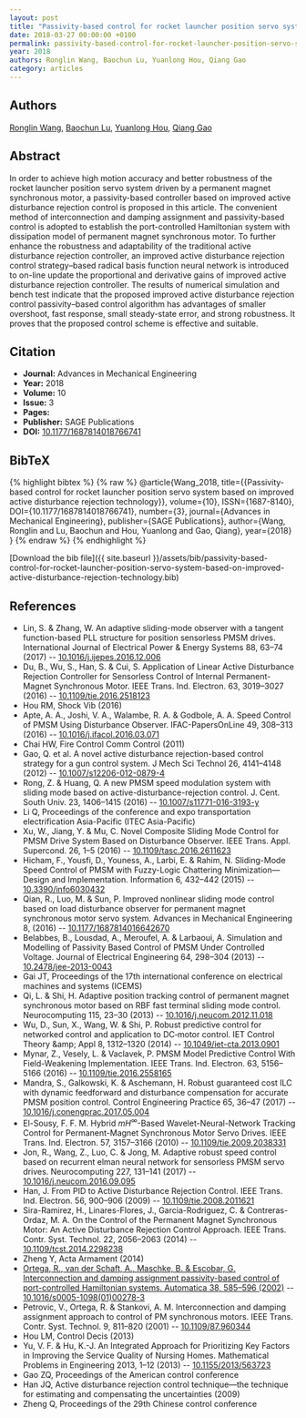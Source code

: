 ```yaml
---
layout: post
title: "Passivity-based control for rocket launcher position servo system based on improved active disturbance rejection technology"
date: 2018-03-27 00:00:00 +0100
permalink: passivity-based-control-for-rocket-launcher-position-servo-system-based-on-improved-active-disturbance-rejection-technology
year: 2018
authors: Ronglin Wang, Baochun Lu, Yuanlong Hou, Qiang Gao
category: articles
---
```

 
## Authors
[Ronglin Wang](authors/rong-lin-wang), [Baochun Lu](authors/bao-chun-lu), [Yuanlong Hou](authors/yuan-long-hou), [Qiang Gao](authors/qiang-gao)
 
## Abstract
 In order to achieve high motion accuracy and better robustness of the rocket launcher position servo system driven by a permanent magnet synchronous motor, a passivity-based controller based on improved active disturbance rejection control is proposed in this article. The convenient method of interconnection and damping assignment and passivity-based control is adopted to establish the port-controlled Hamiltonian system with dissipation model of permanent magnet synchronous motor. To further enhance the robustness and adaptability of the traditional active disturbance rejection controller, an improved active disturbance rejection control strategy–based radical basis function neural network is introduced to on-line update the proportional and derivative gains of improved active disturbance rejection controller. The results of numerical simulation and bench test indicate that the proposed improved active disturbance rejection control passivity–based control algorithm has advantages of smaller overshoot, fast response, small steady-state error, and strong robustness. It proves that the proposed control scheme is effective and suitable. 
 
## Citation
- **Journal:** Advances in Mechanical Engineering
- **Year:** 2018
- **Volume:** 10
- **Issue:** 3
- **Pages:** 
- **Publisher:** SAGE Publications
- **DOI:** [10.1177/1687814018766741](https://doi.org/10.1177/1687814018766741)
 
## BibTeX
{% highlight bibtex %}
{% raw %}
@article{Wang_2018,
  title={{Passivity-based control for rocket launcher position servo system based on improved active disturbance rejection technology}},
  volume={10},
  ISSN={1687-8140},
  DOI={10.1177/1687814018766741},
  number={3},
  journal={Advances in Mechanical Engineering},
  publisher={SAGE Publications},
  author={Wang, Ronglin and Lu, Baochun and Hou, Yuanlong and Gao, Qiang},
  year={2018}
}
{% endraw %}
{% endhighlight %}
 
[Download the bib file]({{ site.baseurl }}/assets/bib/passivity-based-control-for-rocket-launcher-position-servo-system-based-on-improved-active-disturbance-rejection-technology.bib)
 
## References
- Lin, S. & Zhang, W. An adaptive sliding-mode observer with a tangent function-based PLL structure for position sensorless PMSM drives. International Journal of Electrical Power &amp; Energy Systems 88, 63–74 (2017) -- [10.1016/j.ijepes.2016.12.006](https://doi.org/10.1016/j.ijepes.2016.12.006)
- Du, B., Wu, S., Han, S. & Cui, S. Application of Linear Active Disturbance Rejection Controller for Sensorless Control of Internal Permanent-Magnet Synchronous Motor. IEEE Trans. Ind. Electron. 63, 3019–3027 (2016) -- [10.1109/tie.2016.2518123](https://doi.org/10.1109/tie.2016.2518123)
- Hou RM, Shock Vib (2016)
- Apte, A. A., Joshi, V. A., Walambe, R. A. & Godbole, A. A. Speed Control of PMSM Using Disturbance Observer. IFAC-PapersOnLine 49, 308–313 (2016) -- [10.1016/j.ifacol.2016.03.071](https://doi.org/10.1016/j.ifacol.2016.03.071)
- Chai HW, Fire Control Comm Control (2011)
- Gao, Q. et al. A novel active disturbance rejection-based control strategy for a gun control system. J Mech Sci Technol 26, 4141–4148 (2012) -- [10.1007/s12206-012-0879-4](https://doi.org/10.1007/s12206-012-0879-4)
- Rong, Z. & Huang, Q. A new PMSM speed modulation system with sliding mode based on active-disturbance-rejection control. J. Cent. South Univ. 23, 1406–1415 (2016) -- [10.1007/s11771-016-3193-y](https://doi.org/10.1007/s11771-016-3193-y)
- Li Q, Proceedings of the conference and expo transportation electrification Asia-Pacific (ITEC Asia-Pacific)
- Xu, W., Jiang, Y. & Mu, C. Novel Composite Sliding Mode Control for PMSM Drive System Based on Disturbance Observer. IEEE Trans. Appl. Supercond. 26, 1–5 (2016) -- [10.1109/tasc.2016.2611623](https://doi.org/10.1109/tasc.2016.2611623)
- Hicham, F., Yousfi, D., Youness, A., Larbi, E. & Rahim, N. Sliding-Mode Speed Control of PMSM with Fuzzy-Logic Chattering Minimization—Design and Implementation. Information 6, 432–442 (2015) -- [10.3390/info6030432](https://doi.org/10.3390/info6030432)
- Qian, R., Luo, M. & Sun, P. Improved nonlinear sliding mode control based on load disturbance observer for permanent magnet synchronous motor servo system. Advances in Mechanical Engineering 8, (2016) -- [10.1177/1687814016642670](https://doi.org/10.1177/1687814016642670)
- Belabbes, B., Lousdad, A., Meroufel, A. & Larbaoui, A. Simulation and Modelling of Passivity Based Control of PMSM Under Controlled Voltage. Journal of Electrical Engineering 64, 298–304 (2013) -- [10.2478/jee-2013-0043](https://doi.org/10.2478/jee-2013-0043)
- Gai JT, Proceedings of the 17th international conference on electrical machines and systems (ICEMS)
- Qi, L. & Shi, H. Adaptive position tracking control of permanent magnet synchronous motor based on RBF fast terminal sliding mode control. Neurocomputing 115, 23–30 (2013) -- [10.1016/j.neucom.2012.11.018](https://doi.org/10.1016/j.neucom.2012.11.018)
- Wu, D., Sun, X., Wang, W. & Shi, P. Robust predictive control for networked control and application to DC‐motor control. IET Control Theory &amp;amp; Appl 8, 1312–1320 (2014) -- [10.1049/iet-cta.2013.0901](https://doi.org/10.1049/iet-cta.2013.0901)
- Mynar, Z., Vesely, L. & Vaclavek, P. PMSM Model Predictive Control With Field-Weakening Implementation. IEEE Trans. Ind. Electron. 63, 5156–5166 (2016) -- [10.1109/tie.2016.2558165](https://doi.org/10.1109/tie.2016.2558165)
- Mandra, S., Galkowski, K. & Aschemann, H. Robust guaranteed cost ILC with dynamic feedforward and disturbance compensation for accurate PMSM position control. Control Engineering Practice 65, 36–47 (2017) -- [10.1016/j.conengprac.2017.05.004](https://doi.org/10.1016/j.conengprac.2017.05.004)
- El-Sousy, F. F. M. Hybrid ${m H}^{\infty}$-Based Wavelet-Neural-Network Tracking Control for Permanent-Magnet Synchronous Motor Servo Drives. IEEE Trans. Ind. Electron. 57, 3157–3166 (2010) -- [10.1109/tie.2009.2038331](https://doi.org/10.1109/tie.2009.2038331)
- Jon, R., Wang, Z., Luo, C. & Jong, M. Adaptive robust speed control based on recurrent elman neural network for sensorless PMSM servo drives. Neurocomputing 227, 131–141 (2017) -- [10.1016/j.neucom.2016.09.095](https://doi.org/10.1016/j.neucom.2016.09.095)
- Han, J. From PID to Active Disturbance Rejection Control. IEEE Trans. Ind. Electron. 56, 900–906 (2009) -- [10.1109/tie.2008.2011621](https://doi.org/10.1109/tie.2008.2011621)
- Sira-Ramirez, H., Linares-Flores, J., Garcia-Rodriguez, C. & Contreras-Ordaz, M. A. On the Control of the Permanent Magnet Synchronous Motor: An Active Disturbance Rejection Control Approach. IEEE Trans. Contr. Syst. Technol. 22, 2056–2063 (2014) -- [10.1109/tcst.2014.2298238](https://doi.org/10.1109/tcst.2014.2298238)
- Zheng Y, Acta Armament (2014)
- [Ortega, R., van der Schaft, A., Maschke, B. & Escobar, G. Interconnection and damping assignment passivity-based control of port-controlled Hamiltonian systems. Automatica 38, 585–596 (2002)](interconnection-and-damping-assignment-passivity-based-control-of-port-controlled-hamiltonian-systems) -- [10.1016/s0005-1098(01)00278-3](https://doi.org/10.1016/s0005-1098(01)00278-3)
- Petrovic, V., Ortega, R. & Stankovi, A. M. Interconnection and damping assignment approach to control of PM synchronous motors. IEEE Trans. Contr. Syst. Technol. 9, 811–820 (2001) -- [10.1109/87.960344](https://doi.org/10.1109/87.960344)
- Hou LM, Control Decis (2013)
- Yu, V. F. & Hu, K.-J. An Integrated Approach for Prioritizing Key Factors in Improving the Service Quality of Nursing Homes. Mathematical Problems in Engineering 2013, 1–12 (2013) -- [10.1155/2013/563723](https://doi.org/10.1155/2013/563723)
- Gao ZQ, Proceedings of the American control conference
- Han JQ, Active disturbance rejection control technique—the technique for estimating and compensating the uncertainties (2009)
- Zheng Q, Proceedings of the 29th Chinese control conference

